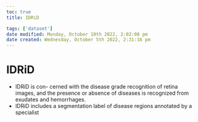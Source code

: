 ```yaml
---
toc: true
title: IDRiD

tags: ['dataset']
date modified: Monday, October 10th 2022, 2:02:08 pm
date created: Wednesday, October 5th 2022, 2:31:16 pm
---
```


# IDRiD
- IDRiD is con- cerned with the disease grade recognition of retina images, and the presence or absence of diseases is recognized from exudates and hemorrhages.
- IDRiD includes a segmentation label of disease regions annotated by a specialist



